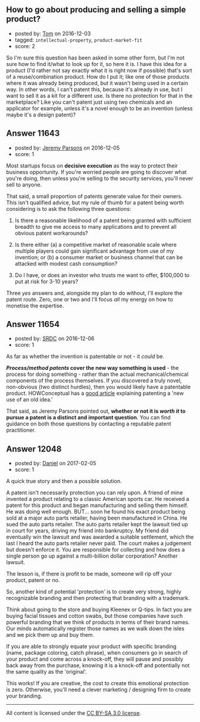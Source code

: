 ## How to go about producing and selling a simple product?

- posted by: [Tom](https://stackexchange.com/users/7017741/tom) on 2016-12-03
- tagged: `intellectual-property`, `product-market-fit`
- score: 2

So I'm sure this question has been asked in some other form, but I'm not sure how to find it/what to look up for it, so here it is.  I have this idea for a product (I'd rather not say exactly what it is right now if possible) that's sort of a reuse/combination product.  How do I put it; like one of those products where it was already being produced, but it wasn't being used in a certain way.  In other words, I can't patent this, because it's already in use, but I want to sell it as a kit for a different use.  Is there no protection for that in the marketplace?  Like you can't patent just using two chemicals and an applicator for example, unless it's a novel enough to be an invention (unless maybe it's a design patent)?


## Answer 11643

- posted by: [Jeremy Parsons](https://stackexchange.com/users/497810/jeremy-parsons) on 2016-12-05
- score: 1

Most startups focus on **decisive execution** as the way to protect their business opportunity. If you're worried people are going to discover what you're doing, then unless you're selling to the security services, you'll never sell to anyone.

That said, a small proportion of patents generate value for their owners. This isn't qualified advice, but my rule of thumb for a patent being worth considering is to ask the following three questions:

 1. Is there a reasonable likelihood of a patent being granted with sufficient breadth to give me access to many applications and to prevent all obvious patent workarounds?

 2. Is there either (a) a competitive market of reasonable scale where multiple players could gain significant advantage from use of my invention; or (b) a consumer market or business channel that can be attacked with modest cash consumption?

 3. Do I have, or does an investor who trusts me want to offer, $100,000 to put at risk for 3-10 years?

Three *yes* answers and, alongside my plan to do without, I'll explore the patent route. Zero, one or two and I'll focus *all* my energy on how to monetise the expertise.




## Answer 11654

- posted by: [SRDC](https://stackexchange.com/users/5438059/srdc) on 2016-12-06
- score: 1

<p>As far as whether the invention is patentable or not - it <em>could</em> be. </p>

<p><strong><em>Process/method patents</em> cover the new way something is used</strong> - the process for doing something - rather than the actual mechanical/chemical components of the process themselves. If you discovered a truly novel, non-obvious (two distinct hurdles), then you would likely have a patentable product.  HOWConceptual has a <a href="http://howconceptual.com/blog/patent-new-use-of-old-idea" rel="nofollow noreferrer">good article</a> explaining patenting a 'new use of an old idea.'</p>

<p>That said, as Jeremy Parsons pointed out, <strong>whether or not it is <em>worth it</em>
to pursue a patent is a distinct and important question</strong>. You can find guidance on both those questions by contacting a reputable patent practitioner.</p>



## Answer 12048

- posted by: [Daniel](https://stackexchange.com/users/7592784/daniel) on 2017-02-05
- score: 1

A quick true story and then a possible solution.

A patent isn't necessarily protection you can rely upon.  A friend of mine invented a product relating to a classic American sports car.  He received a patent for this product and began manufacturing and selling them himself.  He was doing well enough.  BUT... soon he found his exact product being sold at a major auto parts retailer, having been manufactured in China.  He sued the auto parts retailer.  The auto parts retailer kept the lawsuit tied up in court for years, driving my friend into bankruptcy.  My friend did eventually win the lawsuit and was awarded a suitable settlement, which the last I heard the auto parts retailer never paid.  The court makes a judgement but doesn't enforce it.  You are responsible for collecting and how does a single person go up against a multi-billion dollar corporation?  Another lawsuit.

The lesson is, if there is profit to be made, someone will rip off your product, patent or no.

So, another kind of potential 'protection' is to create very strong, highly recognizable branding and then protecting that branding with a trademark.

Think about going to the store and buying Kleenex or Q-tips.  In fact you are buying facial tissues and cotton swabs, but those companies have such powerful branding that we think of products in terms of their brand names.  Our minds automatically register those names as we walk down the isles and we pick them up and buy them.

If you are able to strongly equate your product with specific branding (name, package coloring, catch phrase), when consumers go in search of your product and come across a knock-off, they will pause and possibly back away from the purchase, knowing it is a knock-off and potentially not the same quality as the 'original'.

This works!  If you are creative, the cost to create this emotional protection is zero.  Otherwise, you'll need a clever marketing / designing firm to create your branding.



---

All content is licensed under the [CC BY-SA 3.0 license](https://creativecommons.org/licenses/by-sa/3.0/).
